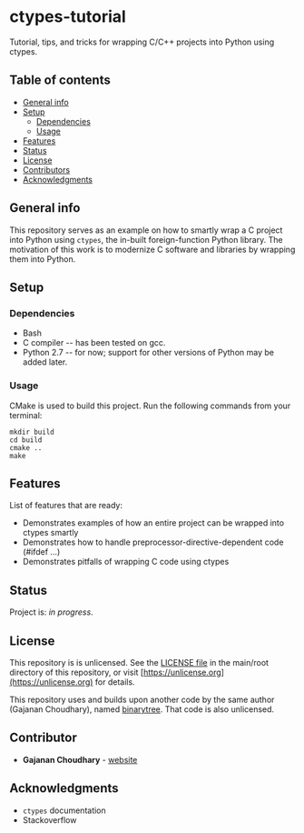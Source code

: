 # ctypes-tutorial
Tutorial, tips, and tricks for wrapping C/C++ projects into Python using ctypes.

## Table of contents
* [General info](#general-info)
* [Setup](#setup)
    * [Dependencies](#dependencies)
    * [Usage](#usage)
* [Features](#features)
* [Status](#status)
* [License](#license)
* [Contributors](#contributors)
* [Acknowledgments](#acknowledgments)

## General info
This repository serves as an example on how to smartly wrap a C project into
Python using `ctypes`, the in-built foreign-function Python library. The
motivation of this work is to modernize C software and libraries by wrapping
them into Python.

## Setup
### Dependencies
* Bash
* C compiler -- has been tested on gcc.
* Python 2.7 -- for now; support for other versions of Python may be added later.

### Usage
CMake is used to build this project. Run the following commands from your
terminal:
```
mkdir build
cd build
cmake ..
make
```

## Features
List of features that are ready:
* Demonstrates examples of how an entire project can be wrapped into ctypes
  smartly
* Demonstrates how to handle preprocessor-directive-dependent code (#ifdef ...)
* Demonstrates pitfalls of wrapping C code using ctypes

## Status
Project is: _in progress_.

## License
This repository is is unlicensed. See the
[LICENSE file](https://github.com/gajanan-choudhary/ctypes-tutorial/blob/master/LICENSE)
in the main/root directory of this repository, or visit
[https://unlicense.org](https://unlicense.org) for details.

This repository uses and builds upon another code by the same author (Gajanan
Choudhary), named
[binarytree](https://github.com/gajanan-choudhary/binarytree). That code is also
unlicensed.

## Contributor
* **Gajanan Choudhary** - [website](https://users.oden.utexas.edu/~gajanan/)

## Acknowledgments
* `ctypes` documentation
* Stackoverflow

